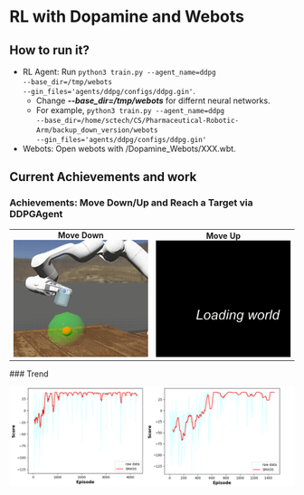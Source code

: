 # RL with Dopamine and Webots
## How to run it?
* RL Agent: Run <code>python3 train.py --agent_name=ddpg --base_dir=/tmp/webots --gin_files='agents/ddpg/configs/ddpg.gin'</code>.
  * Change ***--base_dir=/tmp/webots*** for differnt neural networks.
  * For example, <code>python3 train.py --agent_name=ddpg --base_dir=/home/sctech/CS/Pharmaceutical-Robotic-Arm/backup_down_version/webots  --gin_files='agents/ddpg/configs/ddpg.gin'</code>
* Webots: Open webots with /Dopamine_Webots/XXX.wbt.
## Current Achievements and work
### Achievements: Move Down/Up and Reach a Target via DDPGAgent
<table>
  <tr>
    <td align="center"><b>Move Down</b><br /><sub><img src="https://github.com/CT-Lab/Pharmaceutical-Robotic-Arm/blob/Dopamine_Webots/img/20201123_190054.gif" width="400px;" alt=""/></sub><br /></td>
   <td align="center"><b>Move Up</b><br /><sub><img src="https://github.com/CT-Lab/Pharmaceutical-Robotic-Arm/blob/Dopamine_Webots/img/20201123_200537.gif" width="400px;" alt=""/></sub><br /></td>
  </tr>
</table>
### Trend

![image](https://github.com/CT-Lab/Pharmaceutical-Robotic-Arm/blob/Dopamine_Webots/img/%E5%9C%96%E7%89%873.png)
